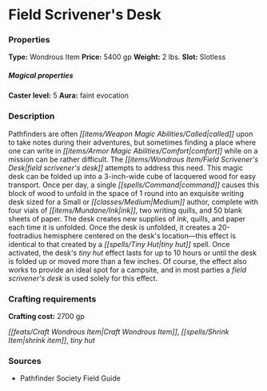 ﻿---
Title: "Field Scrivener's Desk"
Type: "Wondrous Item"
Price: "5400 gp"
Weight: "2 lbs."
Slot: "Slotless"
Caster level: "5"
Aura: "faint evocation"
Description: |
  "Pathfinders are often called upon to take notes during their adventures, but sometimes finding a place where one can write in comfort while on a mission can be rather difficult. The _field scrivener's_ desk attempts to address this need. This magic desk can be folded up into a 3-inch-wide cube of lacquered wood for easy transport. Once per day, a single command causes this block of wood to unfold in the space of 1 round into an exquisite writing desk sized for a Small or Medium author, complete with four vials of ink, two writing quills, and 50 blank sheets of paper. The desk creates new supplies of ink, quills, and paper each time it is unfolded. Once the desk is unfolded, it creates a 20-footradius hemisphere centered on the desk's location—this effect is identical to that created by a _tiny hut_ spell. Once activated, the desk's _tiny hut_ effect lasts for up to 10 hours or until the desk is folded up or moved more than a few inches. Of course, the effect also works to provide an ideal spot for a campsite, and in most parties a _field scrivener's desk_ is used solely for this effect."
Crafting cost: "2700 gp"
Sources: "['Pathfinder Society Field Guide']"
---

# Field Scrivener's Desk

### Properties

**Type:** Wondrous Item **Price:** 5400 gp **Weight:** 2 lbs. **Slot:** Slotless

##### Magical properties

**Caster level:** 5 **Aura:** faint evocation

### Description

Pathfinders are often _[[items/Weapon Magic Abilities/Called|called]]_ upon to take notes during their adventures, but sometimes finding a place where one can write in _[[items/Armor Magic Abilities/Comfort|comfort]]_ while on a mission can be rather difficult. The _[[items/Wondrous Item/Field Scrivener's Desk|field scrivener's desk]]_ attempts to address this need. This magic desk can be folded up into a 3-inch-wide cube of lacquered wood for easy transport. Once per day, a single _[[spells/Command|command]]_ causes this block of wood to unfold in the space of 1 round into an exquisite writing desk sized for a Small or _[[classes/Medium|Medium]]_ author, complete with four vials of _[[items/Mundane/Ink|ink]]_, two writing quills, and 50 blank sheets of paper. The desk creates new supplies of _ink_, quills, and paper each time it is unfolded. Once the desk is unfolded, it creates a 20-footradius hemisphere centered on the desk's location—this effect is identical to that created by a _[[spells/Tiny Hut|tiny hut]]_ spell. Once activated, the desk's _tiny hut_ effect lasts for up to 10 hours or until the desk is folded up or moved more than a few inches. Of course, the effect also works to provide an ideal spot for a campsite, and in most parties a _field scrivener's desk_ is used solely for this effect.

### Crafting requirements

**Crafting cost:** 2700 gp

_[[feats/Craft Wondrous Item|Craft Wondrous Item]]_, _[[spells/Shrink Item|shrink item]]_, _tiny hut_

### Sources

* Pathfinder Society Field Guide
